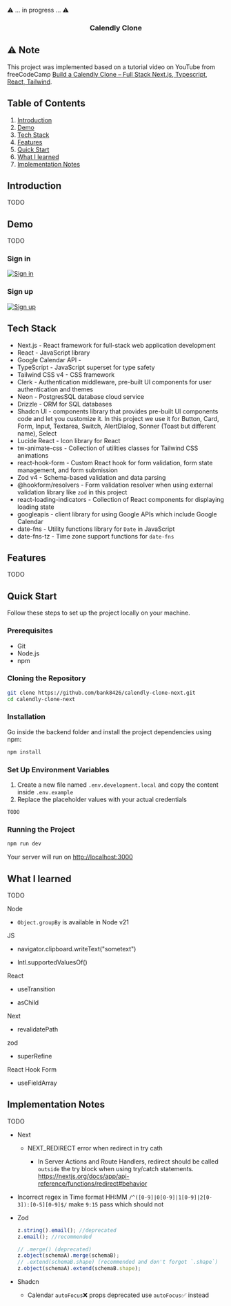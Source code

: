 ⚠️ ... in progress ... ⚠️

<h3 align="center">Calendly Clone</h3>

## ⚠️ Note

This project was implemented based on a tutorial video on YouTube from freeCodeCamp [Build a Calendly Clone – Full Stack Next.js, Typescript, React, Tailwind](https://www.youtube.com/watch?v=cCuvlQvU1eg).

## Table of Contents

1. [Introduction](#introduction)
2. [Demo](#demo)
3. [Tech Stack](#tech-stack)
4. [Features](#features)
5. [Quick Start](#quick-start)
6. [What I learned](#learn)
7. [Implementation Notes](#note)

## <a name="introduction">Introduction</a>

TODO

## <a name="demo">Demo</a>

TODO

### Sign in

<a href="">
  <img src="public/readme/sign-in.png" alt="Sign in" />
</a>

### Sign up

<a href="">
  <img src="public/readme/sign-up.png" alt="Sign up" />
</a>

<!-- Authen user -->
<!-- Create event then Copy Link -->
<!-- Create inactive event then no one shold see it in public profile -->

<!-- Edit event -->

<!-- Delete event -->

<!-- Add availability in schedule then add overlap availability in same day  -->

<!-- Public profile then copy profile url -->

<!-- Not authen user -->

<!-- Public Profile -->

## <a name="tech-stack">Tech Stack</a>

- Next.js - React framework for full-stack web application development
- React - JavaScript library
- Google Calendar API -
- TypeScript - JavaScript superset for type safety
- Tailwind CSS v4 - CSS framework
- Clerk - Authentication middleware, pre-built UI components for user authentication and themes
- Neon - PostgresSQL database cloud service
- Drizzle - ORM for SQL databases
- Shadcn UI - components library that provides pre-built UI components code and let you customize it. In this project we use it for Button, Card, Form, Input, Textarea, Switch, AlertDialog, Sonner (Toast but different name), Select
- Lucide React - Icon library for React
- tw-animate-css - Collection of utilities classes for Tailwind CSS animations
- react-hook-form - Custom React hook for form validation, form state management, and form submission
- Zod v4 - Schema-based validation and data parsing
- @hookform/resolvers - Form validation resolver when using external validation library like `zod` in this project
- react-loading-indicators - Collection of React components for displaying loading state
- googleapis - client library for using Google APIs which include Google Calendar
- date-fns - Utility functions library for `Date` in JavaScript
- date-fns-tz - Time zone support functions for `date-fns`

## <a name="features">Features</a>

TODO

## <a name="quick-start">Quick Start</a>

Follow these steps to set up the project locally on your machine.

### Prerequisites

- Git
- Node.js
- npm

### Cloning the Repository

```bash
git clone https://github.com/bank8426/calendly-clone-next.git
cd calendly-clone-next
```

### Installation

Go inside the backend folder and install the project dependencies using npm:

```bash
npm install
```

### Set Up Environment Variables

1. Create a new file named `.env.development.local` and copy the content inside `.env.example`
2. Replace the placeholder values with your actual credentials

```env
TODO
```

### Running the Project

```bash
npm run dev
```

Your server will run on [http://localhost:3000](http://localhost:3000/)

## <a name="learn">What I learned</a>

TODO

Node

- `Object.groupBy` is available in Node v21

JS

- navigator.clipboard.writeText("sometext")

- Intl.supportedValuesOf()

React

- useTransition

- asChild

Next

- revalidatePath

zod

- superRefine

React Hook Form

- useFieldArray

## <a name="note">Implementation Notes</a>

TODO

- Next

  - NEXT_REDIRECT error when redirect in try cath

    - In Server Actions and Route Handlers, redirect should be called `outside` the try block when using try/catch statements. https://nextjs.org/docs/app/api-reference/functions/redirect#behavior

- Incorrect regex in Time format HH:MM
  `/^([0-9]|0[0-9]|1[0-9]|2[0-3]):[0-5][0-9]$/` make `9:15` pass which should not

- Zod

  ```js
  z.string().email(); //deprecated
  z.email(); //recommended
  ```

  ```js
  // .merge() (deprecated)
  z.object(schemaA).merge(schemaB);
  // .extend(schemaB.shape) (recommended and don't forgot `.shape`)
  z.object(schemaA).extend(schemaB.shape);
  ```

- Shadcn
  - Calendar `autoFocus`❌ props deprecated use `autoFocus`✅ instead
